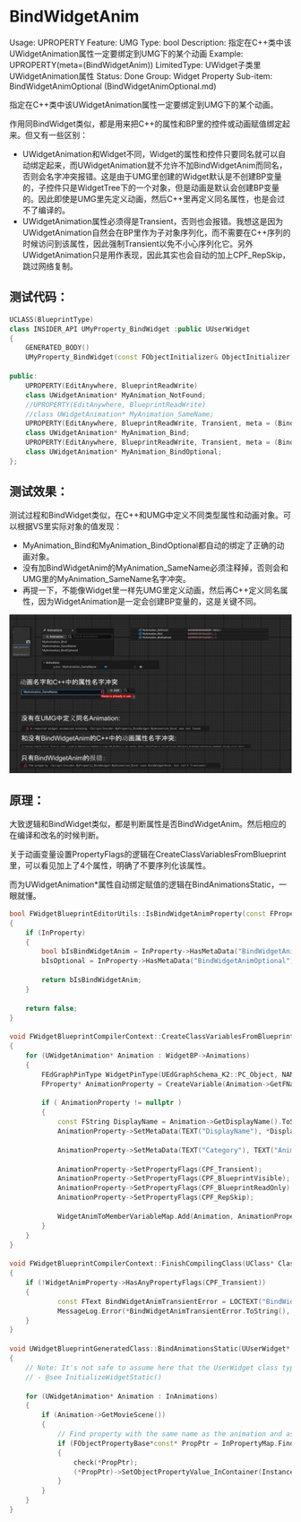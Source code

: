 # BindWidgetAnim

Usage: UPROPERTY
Feature: UMG
Type: bool
Description: 指定在C++类中该UWidgetAnimation属性一定要绑定到UMG下的某个动画
Example: UPROPERTY(meta=(BindWidgetAnim))
LimitedType: UWidget子类里UWidgetAnimation属性
Status: Done
Group: Widget Property
Sub-item: BindWidgetAnimOptional (BindWidgetAnimOptional.md)

指定在C++类中该UWidgetAnimation属性一定要绑定到UMG下的某个动画。

作用同BindWidget类似，都是用来把C++的属性和BP里的控件或动画赋值绑定起来。但又有一些区别：

- UWidgetAnimation和Widget不同，Widget的属性和控件只要同名就可以自动绑定起来，而UWidgetAnimation就不允许不加BindWidgetAnim而同名，否则会名字冲突报错。这是由于UMG里创建的Widget默认是不创建BP变量的，子控件只是WidgetTree下的一个对象，但是动画是默认会创建BP变量的。因此即使是UMG里先定义动画，然后C++里再定义同名属性，也是会过不了编译的。
- UWidgetAnimation属性必须得是Transient，否则也会报错。我想这是因为UWidgetAnimation自然会在BP里作为子对象序列化，而不需要在C++序列的时候访问到该属性，因此强制Transient以免不小心序列化它。另外UWidgetAnimation只是用作表现，因此其实也会自动的加上CPF_RepSkip，跳过网络复制。

## 测试代码：

```cpp
UCLASS(BlueprintType)
class INSIDER_API UMyProperty_BindWidget :public UUserWidget
{
	GENERATED_BODY()
	UMyProperty_BindWidget(const FObjectInitializer& ObjectInitializer);

public:
	UPROPERTY(EditAnywhere, BlueprintReadWrite)
	class UWidgetAnimation* MyAnimation_NotFound;
	//UPROPERTY(EditAnywhere, BlueprintReadWrite)
	//class UWidgetAnimation* MyAnimation_SameName;
	UPROPERTY(EditAnywhere, BlueprintReadWrite, Transient, meta = (BindWidgetAnim))
	class UWidgetAnimation* MyAnimation_Bind;
	UPROPERTY(EditAnywhere, BlueprintReadWrite, Transient, meta = (BindWidgetAnimOptional))
	class UWidgetAnimation* MyAnimation_BindOptional;
};
```

## 测试效果：

测试过程和BindWidget类似，在C++和UMG中定义不同类型属性和动画对象。可以根据VS里实际对象的值发现：

- MyAnimation_Bind和MyAnimation_BindOptional都自动的绑定了正确的动画对象。
- 没有加BindWidgetAnim的MyAnimation_SameName必须注释掉，否则会和UMG里的MyAnimation_SameName名字冲突。
- 再提一下，不能像Widget里一样先UMG里定义动画，然后再C++定义同名属性，因为WidgetAnimation是一定会创建BP变量的，这是关键不同。

![Untitled](BindWidgetAnim/Untitled.png)

## 原理：

大致逻辑和BindWidget类似，都是判断属性是否BindWidgetAnim。然后相应的在编译和改名的时候判断。 

关于动画变量设置PropertyFlags的逻辑在CreateClassVariablesFromBlueprint里，可以看见加上了4个属性，明确了不要序列化该属性。

而为UWidgetAnimation*属性自动绑定赋值的逻辑在BindAnimationsStatic，一眼就懂。

```cpp
bool FWidgetBlueprintEditorUtils::IsBindWidgetAnimProperty(const FProperty* InProperty, bool& bIsOptional)
{
	if (InProperty)
	{
		bool bIsBindWidgetAnim = InProperty->HasMetaData("BindWidgetAnim") || InProperty->HasMetaData("BindWidgetAnimOptional");
		bIsOptional = InProperty->HasMetaData("BindWidgetAnimOptional");

		return bIsBindWidgetAnim;
	}

	return false;
}

void FWidgetBlueprintCompilerContext::CreateClassVariablesFromBlueprint()
{
	for (UWidgetAnimation* Animation : WidgetBP->Animations)
	{
		FEdGraphPinType WidgetPinType(UEdGraphSchema_K2::PC_Object, NAME_None, Animation->GetClass(), EPinContainerType::None, true, FEdGraphTerminalType());
		FProperty* AnimationProperty = CreateVariable(Animation->GetFName(), WidgetPinType);
	
		if ( AnimationProperty != nullptr )
		{
			const FString DisplayName = Animation->GetDisplayName().ToString();
			AnimationProperty->SetMetaData(TEXT("DisplayName"), *DisplayName);
	
			AnimationProperty->SetMetaData(TEXT("Category"), TEXT("Animations"));
	
			AnimationProperty->SetPropertyFlags(CPF_Transient);
			AnimationProperty->SetPropertyFlags(CPF_BlueprintVisible);
			AnimationProperty->SetPropertyFlags(CPF_BlueprintReadOnly);
			AnimationProperty->SetPropertyFlags(CPF_RepSkip);
	
			WidgetAnimToMemberVariableMap.Add(Animation, AnimationProperty);
		}
	}
}

void FWidgetBlueprintCompilerContext::FinishCompilingClass(UClass* Class)
{
	if (!WidgetAnimProperty->HasAnyPropertyFlags(CPF_Transient))
	{
			const FText BindWidgetAnimTransientError = LOCTEXT("BindWidgetAnimTransient", "The property @@ uses BindWidgetAnim, but isn't Transient!");
			MessageLog.Error(*BindWidgetAnimTransientError.ToString(), WidgetAnimProperty);
	}
}

void UWidgetBlueprintGeneratedClass::BindAnimationsStatic(UUserWidget* Instance, const TArrayView<UWidgetAnimation*> InAnimations, const TMap<FName, FObjectPropertyBase*>& InPropertyMap)
{
	// Note: It's not safe to assume here that the UserWidget class type is a UWidgetBlueprintGeneratedClass!
	// - @see InitializeWidgetStatic()

	for (UWidgetAnimation* Animation : InAnimations)
	{
		if (Animation->GetMovieScene())
		{
			// Find property with the same name as the animation and assign the animation to it.
			if (FObjectPropertyBase*const* PropPtr = InPropertyMap.Find(Animation->GetMovieScene()->GetFName()))
			{
				check(*PropPtr);
				(*PropPtr)->SetObjectPropertyValue_InContainer(Instance, Animation);
			}
		}
	}
}
```